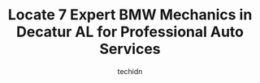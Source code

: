 ---
layout: ampstory
image: https://images.unsplash.com/photo-1633961928124-c0eaa9d844ab?ixlib=rb-4.0.3&ixid=MnwxMjA3fDB8MHxwaG90by1wYWdlfHx8fGVufDB8fHx8&auto=format&fit=crop&w=640&h=853&q=80
author: techidn
featured: false
description: Looking for reliable and skilled BMW Mechanic in Decatur  AL, USA? Your search ends here with the 7 best BMW Mechanic in town. With their expertise and commitment to delivering exceptional s
title: Locate 7 Expert BMW Mechanics in Decatur  AL for Professional Auto Services
cover:
   title: Locate 7 Expert BMW Mechanics in Decatur  AL for Professional Auto Services
   subtitle: Rickpate
   background: https://images.unsplash.com/photo-1633961928124-c0eaa9d844ab?ixlib=rb-4.0.3&ixid=MnwxMjA3fDB8MHxwaG90by1wYWdlfHx8fGVufDB8fHx8&auto=format&fit=crop&w=640&h=853&q=80

pages: 
 - layout: thirds
   top: <h1>#1 Greenway Hyundai Decatur Service & Parts</h1>
   bottom: "<p>Great customer service and the atmosphere is inviting. My seat wasnt out of position when I got back in my vehicle- might seem minor but its a pet peeve! Chloe was </p>"
   background: https://www.knot35.com/toplist/wp-content/uploads/2023/06/best-bmw-mechanic-1-in-decatur-al-1685832610.jpeg
   backgroundblur: true
 - layout: thirds
   top: <h1>#2 Bryant Brothers Automotive & Performance Built to Win</h1>
   bottom: "<p>2420 Central Pkwy SW, Decatur, AL 35601, United States</p>"
   background: https://www.knot35.com/toplist/wp-content/uploads/2023/06/best-bmw-mechanic-2-in-decatur-al-1685832610.jpeg
   cta:
      link: https://www.knot35.com/toplist/locate-7-expert-bmw-mechanics-in-decatur-al-for-professional-auto-services/
      text: Locate 7 Expert BMW Mechanics in Decatur  AL for Professional Auto Services
 - layout: thirds
   top: <h1>#3 Pro-Tech Automotive</h1>
   bottom: "<p>3025 Hwy 31 S, Decatur, AL 35603, United States</p>"
   background: https://www.knot35.com/toplist/wp-content/uploads/2023/06/best-bmw-mechanic-3-in-decatur-al-1685832610.jpeg
   cta:
      link: https://www.knot35.com/toplist/locate-7-expert-bmw-mechanics-in-decatur-al-for-professional-auto-services/
      text: Locate 7 Expert BMW Mechanics in Decatur  AL for Professional Auto Services
 - layout: thirds
   top: <h1>#4 Satterfields Auto Tech Services</h1>
   bottom: "<p>1946 Central Pkwy SW, Decatur, AL 35601, United States</p>"
   background: https://images.unsplash.com/photo-1536745287225-21d689278fd1?ixlib=rb-4.0.3&ixid=MnwxMjA3fDB8MHxwaG90by1wYWdlfHx8fGVufDB8fHx8&auto=format&fit=crop&w=640&h=853&q=80
   cta:
      link: https://www.knot35.com/toplist/locate-7-expert-bmw-mechanics-in-decatur-al-for-professional-auto-services/
      text: Locate 7 Expert BMW Mechanics in Decatur  AL for Professional Auto Services
 - layout: thirds
   top: <h1>#5 Performance Auto Body & Frame</h1>
   bottom: "<p>1959 Gordon Terry Pkwy, Decatur, AL 35601, United States</p>"
   background: https://images.unsplash.com/photo-1608411404720-c8f0417bcdba?ixlib=rb-4.0.3&ixid=MnwxMjA3fDB8MHxwaG90by1wYWdlfHx8fGVufDB8fHx8&auto=format&fit=crop&w=640&h=853&q=80
   cta:
      link: https://www.knot35.com/toplist/locate-7-expert-bmw-mechanics-in-decatur-al-for-professional-auto-services/
      text: Locate 7 Expert BMW Mechanics in Decatur  AL for Professional Auto Services
 - layout: thirds
   top: <h1>#6 ASAP , Auto Services And Parts</h1>
   bottom: "<p>3309 Sexton Rd SE, Decatur, AL 35603, United States</p>"
   background: https://images.unsplash.com/photo-1574169208507-84376144848b?ixlib=rb-4.0.3&ixid=MnwxMjA3fDB8MHxwaG90by1wYWdlfHx8fGVufDB8fHx8&auto=format&fit=crop&w=640&h=853&q=80
   cta:
      link: https://www.knot35.com/toplist/locate-7-expert-bmw-mechanics-in-decatur-al-for-professional-auto-services/
      text: Locate 7 Expert BMW Mechanics in Decatur  AL for Professional Auto Services
 - layout: thirds
   top: <h1>#7 Rubens Auto Repair</h1>
   bottom: "<p>1727 Wolverine Dr SE, Decatur, AL 35601, United States</p>"
   background: https://images.unsplash.com/photo-1602536052359-ef94c21c5948?ixlib=rb-4.0.3&ixid=MnwxMjA3fDB8MHxwaG90by1wYWdlfHx8fGVufDB8fHx8&auto=format&fit=crop&w=640&h=853&q=80
   cta:
      link: https://www.knot35.com/toplist/locate-7-expert-bmw-mechanics-in-decatur-al-for-professional-auto-services/
      text: Locate 7 Expert BMW Mechanics in Decatur  AL for Professional Auto Services
 - layout: thirds
   middle: Continue reading...
   background: https://images.unsplash.com/photo-1522441815192-d9f04eb0615c?ixlib=rb-4.0.3&ixid=MnwxMjA3fDB8MHxwaG90by1wYWdlfHx8fGVufDB8fHx8&auto=format&fit=crop&w=640&h=853&q=80
   cta:
      link: https://www.knot35.com/toplist/locate-7-expert-bmw-mechanics-in-decatur-al-for-professional-auto-services/
      text: Locate 7 Expert BMW Mechanics in Decatur  AL for Professional Auto Services
      
---
